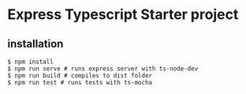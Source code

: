 # Express Typescript Starter project

## installation 

```
$ npm install
$ npm run serve # runs express server with ts-node-dev
$ npm run build # compiles to dist folder
$ npm run test # runs tests with ts-mocha
```
